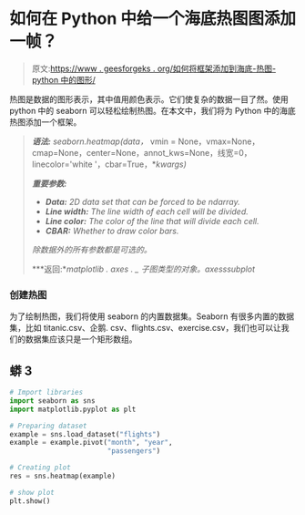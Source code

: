 # 如何在 Python 中给一个海底热图图添加一帧？

> 原文:[https://www . geesforgeks . org/如何将框架添加到海底-热图-python 中的图形/](https://www.geeksforgeeks.org/how-to-add-a-frame-to-a-seaborn-heatmap-figure-in-python/)

热图是数据的图形表示，其中值用颜色表示。它们使复杂的数据一目了然。使用 python 中的 seaborn 可以轻松绘制热图。在本文中，我们将为 Python 中的海底热图添加一个框架。

> ***语法:** seaborn.heatmap(data，* vmin = None，vmax=None，cmap=None，center=None，annot_kws=None，线宽=0，linecolor='white '，cbar=True，**kwargs)*
> 
> ***重要参数:***
> 
> *   ***Data:** 2D data set that can be forced to be ndarray.*
> *   ***Line width:** The line width of each cell will be divided.*
> *   ***Line color:** The color of the line that will divide each cell.*
> *   ***CBAR:** Whether to draw color bars.*
> 
> *除数据外的所有参数都是可选的。*
> 
> ***返回:**matplotlib . axes . _ 子图类型的对象。axesssubplot*

### **创建热图**

为了绘制热图，我们将使用 seaborn 的内置数据集。Seaborn 有很多内置的数据集，比如 titanic.csv、企鹅. csv、flights.csv、exercise.csv，我们也可以让我们的数据集应该只是一个矩形数组。

## 蟒 3

```py
# Import libraries
import seaborn as sns
import matplotlib.pyplot as plt

# Preparing dataset
example = sns.load_dataset("flights")
example = example.pivot("month", "year",
                        "passengers")

# Creating plot
res = sns.heatmap(example)

# show plot
plt.show()
```